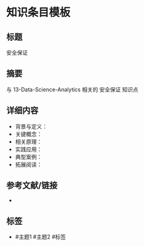 # 知识条目模板

## 标题

安全保证

## 摘要

与 13-Data-Science-Analytics 相关的 安全保证 知识点

## 详细内容

- 背景与定义：
- 关键概念：
- 相关原理：
- 实践应用：
- 典型案例：
- 拓展阅读：

## 参考文献/链接

-

## 标签

- #主题1 #主题2 #标签
